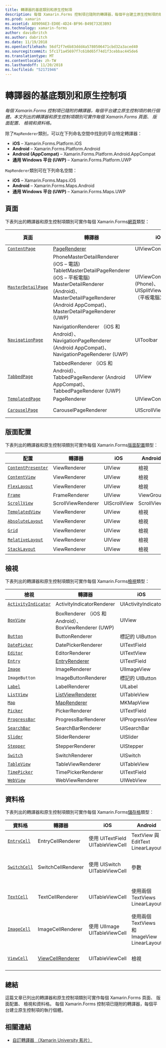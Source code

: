 ```yaml
---
title: 轉譯器的基底類別和原生控制項
description: 每個 Xamarin.Forms 控制項已隨附的轉譯器，每個平台建立原生控制項的執行個體。 本文列出的轉譯器和原生控制項類別可實作每個 Xamarin.Forms 頁面、 版面配置、 檢視和資料格。
ms.prod: xamarin
ms.assetid: A8909AE3-ED0E-4D24-BF96-B49E732E3B93
ms.technology: xamarin-forms
author: davidbritch
ms.author: dabritch
ms.date: 11/19/2018
ms.openlocfilehash: 56df2f7e6b83ddd4a5780506471cbd32a3aced40
ms.sourcegitcommit: 5fc171a45697f7c610d65f74d1f3cebbac445de6
ms.translationtype: MT
ms.contentlocale: zh-TW
ms.lasthandoff: 11/20/2018
ms.locfileid: "52171946"
---
```

# <a name="renderer-base-classes-and-native-controls"></a>轉譯器的基底類別和原生控制項

_每個 Xamarin.Forms 控制項已隨附的轉譯器，每個平台建立原生控制項的執行個體。本文列出的轉譯器和原生控制項類別可實作每個 Xamarin.Forms 頁面、 版面配置、 檢視和資料格。_

除了`MapRenderer`類別，可以在下列命名空間中找到的平台特定轉譯器：

- **iOS** – Xamarin.Forms.Platform.iOS
- **Android** – Xamarin.Forms.Platform.Android
- **Android (AppCompat)** – Xamarin.Forms.Platform.Android.AppCompat
- **通用 Windows 平台 (UWP)** – Xamarin.Forms.Platform.UWP

`MapRenderer`類別可在下列命名空間：

- **iOS** – Xamarin.Forms.Maps.iOS
- **Android** – Xamarin.Forms.Maps.Android
- **通用 Windows 平台 (UWP)** – Xamarin.Forms.Maps.UWP

## <a name="pages"></a>頁面

下表列出的轉譯器和原生控制項類別可實作每個 Xamarin.Forms[網頁](~/xamarin-forms/user-interface/controls/pages.md)類型：

|頁面|轉譯器|iOS|Android|Android (AppCompat)|UWP|
|--- |--- |--- |--- |--- |--- |
|[`ContentPage`](xref:Xamarin.Forms.ContentPage)|[PageRenderer](~/xamarin-forms/app-fundamentals/custom-renderer/contentpage.md)|UIViewController|ViewGroup||FrameworkElement|
|[`MasterDetailPage`](xref:Xamarin.Forms.MasterDetailPage)|PhoneMasterDetailRenderer (iOS – 電話) TabletMasterDetailPageRenderer (iOS – 平板電腦) MasterDetailRenderer (Android)、 MasterDetailPageRenderer (Android AppCompat)、 MasterDetailPageRenderer (UWP)|UIViewController (Phone)、 UISplitViewController （平板電腦）|DrawerLayout (v4)|DrawerLayout (v4)|FrameworkElement （也就是自訂控制項）|
|[`NavigationPage`](xref:Xamarin.Forms.NavigationPage)|NavigationRenderer （iOS 和 Android）、 NavigationPageRenderer (Android AppCompat)、 NavigationPageRenderer (UWP)|UIToolbar|ViewGroup|ViewGroup|FrameworkElement （也就是自訂控制項）|
|[`TabbedPage`](xref:Xamarin.Forms.TabbedPage)|TabbedRenderer （iOS 和 Android）、 TabbedPageRenderer (Android AppCompat)、 TabbedPageRenderer (UWP)|UIView|ViewPager|ViewPager|FrameworkElement (Powerpivot)|
|[`TemplatedPage`](xref:Xamarin.Forms.TemplatedPage)|PageRenderer|UIViewController|ViewGroup||FrameworkElement|
|[`CarouselPage`](xref:Xamarin.Forms.CarouselPage)|CarouselPageRenderer|UIScrollView|ViewPager|ViewPager|FrameworkElement (FlipView)|

## <a name="layouts"></a>版面配置

下表列出的轉譯器和原生控制項類別可實作每個 Xamarin.Forms[版面配置](~/xamarin-forms/user-interface/controls/layouts.md)類型：

|配置|轉譯器|iOS|Android|UWP|
|--- |--- |--- |--- |--- |
|[`ContentPresenter`](xref:Xamarin.Forms.ContentPresenter)|ViewRenderer|UIView|檢視|FrameworkElement|
|[`ContentView`](xref:Xamarin.Forms.ContentView)|ViewRenderer|UIView|檢視|FrameworkElement|
|[`FlexLayout`](xref:Xamarin.Forms.FlexLayout)|ViewRenderer|UIView|檢視|FrameworkElement|
|[`Frame`](xref:Xamarin.Forms.Frame)|FrameRenderer|UIView|ViewGroup|Border|
|[`ScrollView`](xref:Xamarin.Forms.ScrollView)|ScrollViewRenderer|UIScrollView|ScrollView|ScrollViewer|
|[`TemplatedView`](xref:Xamarin.Forms.TemplatedView)|ViewRenderer|UIView|檢視|FrameworkElement|
|[`AbsoluteLayout`](xref:Xamarin.Forms.AbsoluteLayout)|ViewRenderer|UIView|檢視|FrameworkElement|
|[`Grid`](xref:Xamarin.Forms.Grid)|ViewRenderer|UIView|檢視|FrameworkElement|
|[`RelativeLayout`](xref:Xamarin.Forms.RelativeLayout)|ViewRenderer|UIView|檢視|FrameworkElement|
|[`StackLayout`](xref:Xamarin.Forms.StackLayout)|ViewRenderer|UIView|檢視|FrameworkElement|

## <a name="views"></a>檢視

下表列出的轉譯器和原生控制項類別可實作每個 Xamarin.Forms[檢視](~/xamarin-forms/user-interface/controls/views.md)類型：

|檢視|轉譯器|iOS|Android|Android (AppCompat)|UWP|
|--- |--- |--- |--- |--- |--- |
|[`ActivityIndicator`](xref:Xamarin.Forms.ActivityIndicator)|ActivityIndicatorRenderer|UIActivityIndicator|進度列||進度列|
|[`BoxView`](xref:Xamarin.Forms.BoxView)|BoxRenderer （iOS 和 Android）、 BoxViewRenderer (UWP)|UIView|ViewGroup||矩形|
|[`Button`](xref:Xamarin.Forms.Button)|ButtonRenderer|標記的 UIButton|按鈕|AppCompatButton|按鈕|
|[`DatePicker`](xref:Xamarin.Forms.DatePicker)|DatePickerRenderer|UITextField|EditText||DatePicker|
|[`Editor`](xref:Xamarin.Forms.Editor)|EditorRenderer|UITextView|EditText||TextBox|
|[`Entry`](xref:Xamarin.Forms.Entry)|[EntryRenderer](~/xamarin-forms/app-fundamentals/custom-renderer/entry.md)|UITextField|EditText||TextBox|
|[`Image`](xref:Xamarin.Forms.Image)|ImageRenderer|UIImageView|ImageView||Image|
|`ImageButton`|ImageButtonRenderer|標記的 UIButton||AppCompatImageButton|按鈕|
|[`Label`](xref:Xamarin.Forms.Label)|LabelRenderer|UILabel|TextView||TextBlock|
|[`ListView`](xref:Xamarin.Forms.ListView)|[ListViewRenderer](~/xamarin-forms/app-fundamentals/custom-renderer/listview.md)|UITableView|ListView||ListView|
|[`Map`](xref:Xamarin.Forms.Maps.Map)|[MapRenderer](~/xamarin-forms/app-fundamentals/custom-renderer/map/index.md)|MKMapView|MapView||MapControl|
|[`Picker`](xref:Xamarin.Forms.Picker)|PickerRenderer|UITextField|EditText|EditText|ComboBox|
|[`ProgressBar`](xref:Xamarin.Forms.ProgressBar)|ProgressBarRenderer|UIProgressView|進度列||進度列|
|[`SearchBar`](xref:Xamarin.Forms.SearchBar)|SearchBarRenderer|UISearchBar|SearchView||AutoSuggestBox|
|[`Slider`](xref:Xamarin.Forms.Slider)|SliderRenderer|UISlider|SeekBar||滑桿|
|[`Stepper`](xref:Xamarin.Forms.Stepper)|StepperRenderer|UIStepper|LinearLayout||控制項|
|[`Switch`](xref:Xamarin.Forms.Switch)|SwitchRenderer|UISwitch|參數|SwitchCompat|ToggleSwitch|
|[`TableView`](xref:Xamarin.Forms.TableView)|TableViewRenderer|UITableView|ListView||ListView|
|[`TimePicker`](xref:Xamarin.Forms.TimePicker)|TimePickerRenderer|UITextField|EditText||TimePicker|
|[`WebView`](xref:Xamarin.Forms.WebView)|WebViewRenderer|UIWebView|WebView||WebView|

## <a name="cells"></a>資料格

下表列出的轉譯器和原生控制項類別可實作每個 Xamarin.Forms[儲存格](~/xamarin-forms/user-interface/controls/cells.md)類型：

|資料格|轉譯器|iOS|Android|UWP|
|--- |--- |--- |--- |--- |
|[`EntryCell`](xref:Xamarin.Forms.EntryCell)|EntryCellRenderer|使用 UITextField UITableViewCell|TextView 與 EditText LinearLayout|在文字方塊的 DataTemplate|
|[`SwitchCell`](xref:Xamarin.Forms.SwitchCell)|SwitchCellRenderer|使用 UISwitch UITableViewCell|參數|使用格線，其中包含 TextBlock 和 ToggleSwitch 的 DataTemplate|
|[`TextCell`](xref:Xamarin.Forms.TextCell)|TextCellRenderer|UITableViewCell|使用兩個 TextViews LinearLayout|使用包含兩個 Textblock StackPanel 的 DataTemplate|
|[`ImageCell`](xref:Xamarin.Forms.ImageCell)|ImageCellRenderer|使用 UIImage UITableViewCell|使用兩個 TextViews 和 ImageView LinearLayout|使用方格，其中包含影像和兩個 Textblock 的 DataTemplate|
|[`ViewCell`](xref:Xamarin.Forms.ViewCell)|[ViewCellRenderer](~/xamarin-forms/app-fundamentals/custom-renderer/viewcell.md)|UITableViewCell|檢視|以 ContentPresenter 的 DataTemplate|

## <a name="summary"></a>總結

這篇文章已列出的轉譯器和原生控制項類別可實作每個 Xamarin.Forms 頁面、 版面配置、 檢視和資料格。 每個 Xamarin.Forms 控制項已隨附的轉譯器，每個平台建立原生控制項的執行個體。

## <a name="related-links"></a>相關連結

- [自訂轉譯器 （Xamarin University 影片）](https://developer.xamarin.com/videos/cross-platform/xamarinforms-custom-renderers/)
